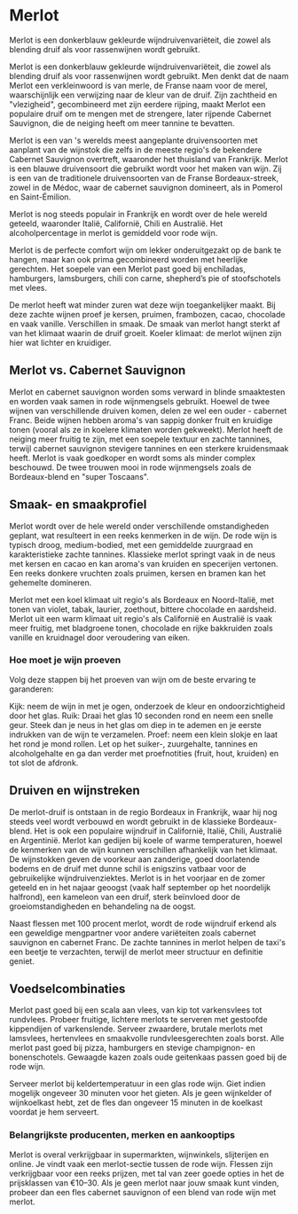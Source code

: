 # Merlot
Merlot is een donkerblauw gekleurde wijndruivenvariëteit, die zowel als blending druif als voor rassenwijnen wordt gebruikt.

Merlot is een donkerblauw gekleurde wijndruivenvariëteit, die zowel als blending druif als voor rassenwijnen wordt gebruikt. Men denkt dat de naam Merlot een verkleinwoord is van merle, de Franse naam voor de merel, waarschijnlijk een verwijzing naar de kleur van de druif. Zijn zachtheid en "vlezigheid", gecombineerd met zijn eerdere rijping, maakt Merlot een populaire druif om te mengen met de strengere, later rijpende Cabernet Sauvignon, die de neiging heeft om meer tannine te bevatten.

Merlot is een van 's werelds meest aangeplante druivensoorten met aanplant van de wijnstok die zelfs in de meeste regio's de bekendere Cabernet Sauvignon overtreft, waaronder het thuisland van Frankrijk. Merlot is een blauwe druivensoort die gebruikt wordt voor het maken van wijn. Zij is een van de traditionele druivensoorten van de Franse Bordeaux-streek, zowel in de Médoc, waar de cabernet sauvignon domineert, als in Pomerol en Saint-Émilion.

Merlot is nog steeds populair in Frankrijk en wordt over de hele wereld geteeld, waaronder Italië, Californië, Chili en Australië. Het alcoholpercentage in merlot is gemiddeld voor rode wijn.

Merlot is de perfecte comfort wijn om lekker onderuitgezakt op de bank te hangen, maar kan ook prima gecombineerd worden met heerlijke gerechten. Het soepele van een Merlot past goed bij enchiladas, hamburgers, lamsburgers, chili con carne, shepherd’s pie of stoofschotels met vlees.

De merlot heeft wat minder zuren wat deze wijn toegankelijker maakt. Bij deze zachte wijnen proef je kersen, pruimen, frambozen, cacao, chocolade en vaak vanille. Verschillen in smaak. De smaak van merlot hangt sterkt af van het klimaat waarin de druif groeit. Koeler klimaat: de merlot wijnen zijn hier wat lichter en kruidiger.

## Merlot vs. Cabernet Sauvignon
Merlot en cabernet sauvignon worden soms verward in blinde smaaktesten en worden vaak samen in rode wijnmengsels gebruikt. Hoewel de twee wijnen van verschillende druiven komen, delen ze wel een ouder - cabernet Franc. Beide wijnen hebben aroma's van sappig donker fruit en kruidige tonen (vooral als ze in koelere klimaten worden gekweekt). Merlot heeft de neiging meer fruitig te zijn, met een soepele textuur en zachte tannines, terwijl cabernet sauvignon stevigere tannines en een sterkere kruidensmaak heeft. Merlot is vaak goedkoper en wordt soms als minder complex beschouwd. De twee trouwen mooi in rode wijnmengsels zoals de Bordeaux-blend en "super Toscaans".

## Smaak- en smaakprofiel
Merlot wordt over de hele wereld onder verschillende omstandigheden geplant, wat resulteert in een reeks kenmerken in de wijn. De rode wijn is typisch droog, medium-bodied, met een gemiddelde zuurgraad en karakteristieke zachte tannines. Klassieke merlot springt vaak in de neus met kersen en cacao en kan aroma's van kruiden en specerijen vertonen. Een reeks donkere vruchten zoals pruimen, kersen en bramen kan het gehemelte domineren.

Merlot met een koel klimaat uit regio's als Bordeaux en Noord-Italië, met tonen van violet, tabak, laurier, zoethout, bittere chocolade en aardsheid. Merlot uit een warm klimaat uit regio's als Californië en Australië is vaak meer fruitig, met bladgroene tonen, chocolade en rijke bakkruiden zoals vanille en kruidnagel door veroudering van eiken.


### Hoe moet je wijn proeven
Volg deze stappen bij het proeven van wijn om de beste ervaring te garanderen:

Kijk: neem de wijn in met je ogen, onderzoek de kleur en ondoorzichtigheid door het glas.
Ruik: Draai het glas 10 seconden rond en neem een snelle geur. Steek dan je neus in het glas om diep in te ademen en je eerste indrukken van de wijn te verzamelen.
Proef: neem een klein slokje en laat het rond je mond rollen. Let op het suiker-, zuurgehalte, tannines en alcoholgehalte en ga dan verder met proefnotities (fruit, hout, kruiden) en tot slot de afdronk.


## Druiven en wijnstreken
De merlot-druif is ontstaan ​​in de regio Bordeaux in Frankrijk, waar hij nog steeds veel wordt verbouwd en wordt gebruikt in de klassieke Bordeaux-blend. Het is ook een populaire wijndruif in Californië, Italië, Chili, Australië en Argentinië. Merlot kan gedijen bij koele of warme temperaturen, hoewel de kenmerken van de wijn kunnen verschillen afhankelijk van het klimaat. De wijnstokken geven de voorkeur aan zanderige, goed doorlatende bodems en de druif met dunne schil is enigszins vatbaar voor de gebruikelijke wijndruivenziektes. Merlot is in het voorjaar en de zomer geteeld en in het najaar geoogst (vaak half september op het noordelijk halfrond), een kameleon van een druif, sterk beïnvloed door de groeiomstandigheden en behandeling na de oogst.

Naast flessen met 100 procent merlot, wordt de rode wijndruif erkend als een geweldige mengpartner voor andere variëteiten zoals cabernet sauvignon en cabernet Franc. De zachte tannines in merlot helpen de taxi's een beetje te verzachten, terwijl de merlot meer structuur en definitie geniet.

## Voedselcombinaties
Merlot past goed bij een scala aan vlees, van kip tot varkensvlees tot rundvlees. Probeer fruitige, lichtere merlots te serveren met gestoofde kippendijen of varkenslende. Serveer zwaardere, brutale merlots met lamsvlees, hertenvlees en smaakvolle rundvleesgerechten zoals borst. Alle merlot past goed bij pizza, hamburgers en stevige champignon- en bonenschotels. Gewaagde kazen zoals oude geitenkaas passen goed bij de rode wijn.

Serveer merlot bij keldertemperatuur in een glas rode wijn. Giet indien mogelijk ongeveer 30 minuten voor het gieten. Als je geen wijnkelder of wijnkoelkast hebt, zet de fles dan ongeveer 15 minuten in de koelkast voordat je hem serveert.

### Belangrijkste producenten, merken en aankooptips
Merlot is overal verkrijgbaar in supermarkten, wijnwinkels, slijterijen en online. Je vindt vaak een merlot-sectie tussen de rode wijn. Flessen zijn verkrijgbaar voor een reeks prijzen, met tal van zeer goede opties in het de prijsklassen van €10–30. Als je geen merlot naar jouw smaak kunt vinden, probeer dan een fles cabernet sauvignon of een blend van rode wijn met merlot.

